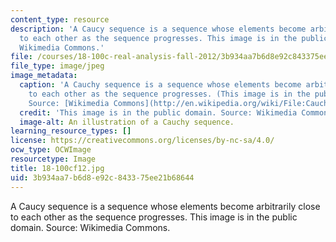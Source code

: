 ```yaml
---
content_type: resource
description: 'A Caucy sequence is a sequence whose elements become arbitrarily close
  to each other as the sequence progresses. This image is in the public domain. Source:
  Wikimedia Commons.'
file: /courses/18-100c-real-analysis-fall-2012/3b934aa7b6d8e92c843375ee21b68644_18-100cf12.jpg
file_type: image/jpeg
image_metadata:
  caption: 'A Cauchy sequence is a sequence whose elements become arbitrarily close
    to each other as the sequence progresses. (This image is in the public domain.
    Source: [Wikimedia Commons](http://en.wikipedia.org/wiki/File:Cauchy_sequence_illustration.svg).)'
  credit: 'This image is in the public domain. Source: Wikimedia Commons.'
  image-alt: An illustration of a Cauchy sequence.
learning_resource_types: []
license: https://creativecommons.org/licenses/by-nc-sa/4.0/
ocw_type: OCWImage
resourcetype: Image
title: 18-100cf12.jpg
uid: 3b934aa7-b6d8-e92c-8433-75ee21b68644
---
```

A Caucy sequence is a sequence whose elements become arbitrarily close to each other as the sequence progresses. This image is in the public domain. Source: Wikimedia Commons.